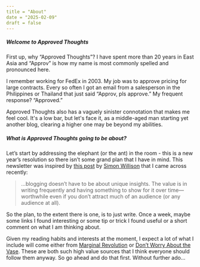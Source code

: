 ```yaml
---
title = "About"
date = "2025-02-09"
draft = false
---
```


##### Welcome to Approved Thoughts 

First up, why “Approved Thoughts”? I have spent more than 20 years in East Asia and “Approv” is how my name is most commonly spelled and pronounced here.

I remember working for FedEx in 2003. My job was to approve pricing for large contracts. Every so often I got an email from a salesperson in the Philippines or Thailand that just said “Approv, pls approve.” My frequent response? “Approved.”

Approved Thoughts also has a vaguely sinister connotation that makes me feel cool. It's a low bar, but let's face it, as a middle-aged man starting yet another blog, clearing a higher one may be beyond my abilities.

##### What is Approved Thoughts going to be about?
Let’s start by addressing the elephant (or the ant) in the room - this is a new year’s resolution so there isn’t some grand plan that I have in mind. This newsletter was inspired by [this post](https://simonwillison.net/2024/Dec/22/link-blog/#atom-everything) by [Simon Willison](https://simonwillison.net/) that I came across recently:
> …blogging doesn’t have to be about unique insights. The value is in writing frequently and having something to show for it over time—worthwhile even if you don’t attract much of an audience (or any audience at all).

So the plan, to the extent there is one, is to just write. Once a week, maybe some links I found interesting or some tip or trick I found useful or a short comment on what I am thinking about.

Given my reading habits and interests at the moment, I expect a lot of what I include will come either from [Marginal Revolution](https://marginalrevolution.com/) or [Don’t Worry About the Vase](https://thezvi.substack.com/). These are both such high value sources that I think everyone should follow them anyway. So go ahead and do that first. Without further ado…